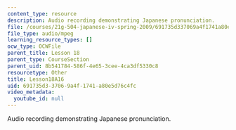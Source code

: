 ```yaml
---
content_type: resource
description: Audio recording demonstrating Japanese pronunciation.
file: /courses/21g-504-japanese-iv-spring-2009/691735d337069a4f1741a80e5d76c4fc_Lesson18A16.mp3
file_type: audio/mpeg
learning_resource_types: []
ocw_type: OCWFile
parent_title: Lesson 18
parent_type: CourseSection
parent_uid: 8b541784-586f-4e65-3cee-4ca3df5330c8
resourcetype: Other
title: Lesson18A16
uid: 691735d3-3706-9a4f-1741-a80e5d76c4fc
video_metadata:
  youtube_id: null
---
```

Audio recording demonstrating Japanese pronunciation.